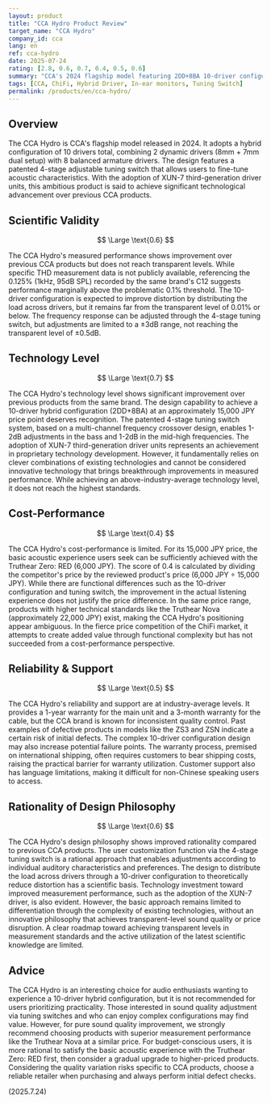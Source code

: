 ```yaml
---
layout: product
title: "CCA Hydro Product Review"
target_name: "CCA Hydro"
company_id: cca
lang: en
ref: cca-hydro
date: 2025-07-24
rating: [2.8, 0.6, 0.7, 0.4, 0.5, 0.6]
summary: "CCA's 2024 flagship model featuring 2DD+8BA 10-driver configuration with 4-stage tuning switch. While technology level has improved, cost-performance remains limited due to existence of products achieving equivalent functionality at significantly lower prices"
tags: [CCA, ChiFi, Hybrid Driver, In-ear monitors, Tuning Switch]
permalink: /products/en/cca-hydro/
---
```

## Overview

The CCA Hydro is CCA's flagship model released in 2024. It adopts a hybrid configuration of 10 drivers total, combining 2 dynamic drivers (8mm + 7mm dual setup) with 8 balanced armature drivers. The design features a patented 4-stage adjustable tuning switch that allows users to fine-tune acoustic characteristics. With the adoption of XUN-7 third-generation driver units, this ambitious product is said to achieve significant technological advancement over previous CCA products.

## Scientific Validity

$$ \Large \text{0.6} $$

The CCA Hydro's measured performance shows improvement over previous CCA products but does not reach transparent levels. While specific THD measurement data is not publicly available, referencing the 0.125% (1kHz, 95dB SPL) recorded by the same brand's C12 suggests performance marginally above the problematic 0.1% threshold. The 10-driver configuration is expected to improve distortion by distributing the load across drivers, but it remains far from the transparent level of 0.01% or below. The frequency response can be adjusted through the 4-stage tuning switch, but adjustments are limited to a ±3dB range, not reaching the transparent level of ±0.5dB.

## Technology Level

$$ \Large \text{0.7} $$

The CCA Hydro's technology level shows significant improvement over previous products from the same brand. The design capability to achieve a 10-driver hybrid configuration (2DD+8BA) at an approximately 15,000 JPY price point deserves recognition. The patented 4-stage tuning switch system, based on a multi-channel frequency crossover design, enables 1-2dB adjustments in the bass and 1-2dB in the mid-high frequencies. The adoption of XUN-7 third-generation driver units represents an achievement in proprietary technology development. However, it fundamentally relies on clever combinations of existing technologies and cannot be considered innovative technology that brings breakthrough improvements in measured performance. While achieving an above-industry-average technology level, it does not reach the highest standards.

## Cost-Performance

$$ \Large \text{0.4} $$

The CCA Hydro's cost-performance is limited. For its 15,000 JPY price, the basic acoustic experience users seek can be sufficiently achieved with the Truthear Zero: RED (6,000 JPY). The score of 0.4 is calculated by dividing the competitor's price by the reviewed product's price (6,000 JPY ÷ 15,000 JPY). While there are functional differences such as the 10-driver configuration and tuning switch, the improvement in the actual listening experience does not justify the price difference. In the same price range, products with higher technical standards like the Truthear Nova (approximately 22,000 JPY) exist, making the CCA Hydro's positioning appear ambiguous. In the fierce price competition of the ChiFi market, it attempts to create added value through functional complexity but has not succeeded from a cost-performance perspective.

## Reliability & Support

$$ \Large \text{0.5} $$

The CCA Hydro's reliability and support are at industry-average levels. It provides a 1-year warranty for the main unit and a 3-month warranty for the cable, but the CCA brand is known for inconsistent quality control. Past examples of defective products in models like the ZS3 and ZSN indicate a certain risk of initial defects. The complex 10-driver configuration design may also increase potential failure points. The warranty process, premised on international shipping, often requires customers to bear shipping costs, raising the practical barrier for warranty utilization. Customer support also has language limitations, making it difficult for non-Chinese speaking users to access.

## Rationality of Design Philosophy

$$ \Large \text{0.6} $$

The CCA Hydro's design philosophy shows improved rationality compared to previous CCA products. The user customization function via the 4-stage tuning switch is a rational approach that enables adjustments according to individual auditory characteristics and preferences. The design to distribute the load across drivers through a 10-driver configuration to theoretically reduce distortion has a scientific basis. Technology investment toward improved measurement performance, such as the adoption of the XUN-7 driver, is also evident. However, the basic approach remains limited to differentiation through the complexity of existing technologies, without an innovative philosophy that achieves transparent-level sound quality or price disruption. A clear roadmap toward achieving transparent levels in measurement standards and the active utilization of the latest scientific knowledge are limited.

## Advice

The CCA Hydro is an interesting choice for audio enthusiasts wanting to experience a 10-driver hybrid configuration, but it is not recommended for users prioritizing practicality. Those interested in sound quality adjustment via tuning switches and who can enjoy complex configurations may find value. However, for pure sound quality improvement, we strongly recommend choosing products with superior measurement performance like the Truthear Nova at a similar price. For budget-conscious users, it is more rational to satisfy the basic acoustic experience with the Truthear Zero: RED first, then consider a gradual upgrade to higher-priced products. Considering the quality variation risks specific to CCA products, choose a reliable retailer when purchasing and always perform initial defect checks.

(2025.7.24)
